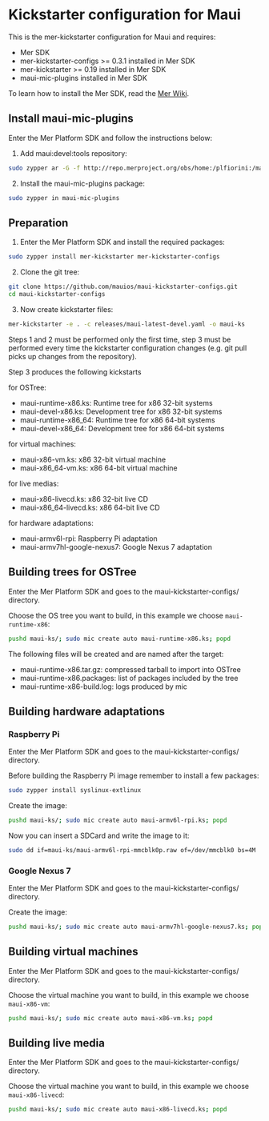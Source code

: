 Kickstarter configuration for Maui
==================================

This is the mer-kickstarter configuration for Maui and requires:

* Mer SDK
* mer-kickstarter-configs >= 0.3.1 installed in Mer SDK
* mer-kickstarter >= 0.19 installed in Mer SDK
* maui-mic-plugins installed in Mer SDK

To learn how to install the Mer SDK, read the [Mer Wiki](https://wiki.merproject.org/wiki/Platform_SDK).

## Install maui-mic-plugins

Enter the Mer Platform SDK and follow the instructions below:

1) Add maui:devel:tools repository:

```sh
sudo zypper ar -G -f http://repo.merproject.org/obs/home:/plfiorini:/maui:/devel:/tools/latest_i486/ maui-tools
```

2) Install the maui-mic-plugins package:

```sh
sudo zypper in maui-mic-plugins
```

## Preparation

1) Enter the Mer Platform SDK and install the required packages:

```sh
sudo zypper install mer-kickstarter mer-kickstarter-configs
```

2) Clone the git tree:

```sh
git clone https://github.com/mauios/maui-kickstarter-configs.git
cd maui-kickstarter-configs
```

3) Now create kickstarter files:

```sh
mer-kickstarter -e . -c releases/maui-latest-devel.yaml -o maui-ks
```

Steps 1 and 2 must be performed only the first time, step 3 must be performed every time
the kickstarter configuration changes (e.g. git pull picks up changes from the repository).

Step 3 produces the following kickstarts

for OSTree:

* maui-runtime-x86.ks: Runtime tree for x86 32-bit systems
* maui-devel-x86.ks: Development tree for x86 32-bit systems
* maui-runtime-x86_64: Runtime tree for x86 64-bit systems
* maui-devel-x86_64: Development tree for x86 64-bit systems

for virtual machines:

* maui-x86-vm.ks: x86 32-bit virtual machine
* maui-x86_64-vm.ks: x86 64-bit virtual machine

for live medias:

* maui-x86-livecd.ks: x86 32-bit live CD
* maui-x86_64-livecd.ks: x86 64-bit live CD

for hardware adaptations:

* maui-armv6l-rpi: Raspberry Pi adaptation
* maui-armv7hl-google-nexus7: Google Nexus 7 adaptation

## Building trees for OSTree

Enter the Mer Platform SDK and goes to the maui-kickstarter-configs/ directory.

Choose the OS tree you want to build, in this example we choose `maui-runtime-x86`:

```sh
pushd maui-ks/; sudo mic create auto maui-runtime-x86.ks; popd
```

The following files will be created and are named after the target:

* maui-runtime-x86.tar.gz: compressed tarball to import into OSTree
* maui-runtime-x86.packages: list of packages included by the tree
* maui-runtime-x86-build.log: logs produced by mic

## Building hardware adaptations

### Raspberry Pi

Enter the Mer Platform SDK and goes to the maui-kickstarter-configs/ directory.

Before building the Raspberry Pi image remember to install a few packages:

```sh
sudo zypper install syslinux-extlinux
```

Create the image:

```sh
pushd maui-ks/; sudo mic create auto maui-armv6l-rpi.ks; popd
```

Now you can insert a SDCard and write the image to it:

```sh
sudo dd if=maui-ks/maui-armv6l-rpi-mmcblk0p.raw of=/dev/mmcblk0 bs=4M
```

### Google Nexus 7

Enter the Mer Platform SDK and goes to the maui-kickstarter-configs/ directory.

Create the image:

```sh
pushd maui-ks/; sudo mic create auto maui-armv7hl-google-nexus7.ks; popd
```

## Building virtual machines

Enter the Mer Platform SDK and goes to the maui-kickstarter-configs/ directory.

Choose the virtual machine you want to build, in this example we choose `maui-x86-vm`:

```sh
pushd maui-ks/; sudo mic create auto maui-x86-vm.ks; popd
```

## Building live media

Enter the Mer Platform SDK and goes to the maui-kickstarter-configs/ directory.

Choose the virtual machine you want to build, in this example we choose `maui-x86-livecd`:

```sh
pushd maui-ks/; sudo mic create auto maui-x86-livecd.ks; popd
```
